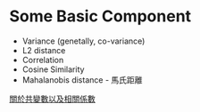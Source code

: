 
# Some Basic Component
* Variance (genetally, co-variance)
* L2 distance
* Correlation
* Cosine Similarity
* Mahalanobis distance - 馬氏距離

[關於共變數以及相關係數](https://www.zhihu.com/question/20852004/answer/134902061)